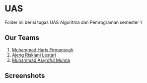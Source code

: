 # UAS
Folder ini berisi tugas UAS Algoritma dan Pemrograman semester 1

## Our Teams
1. [Muhammad Haris Firmansyah](https://github.com/harisfi/)
2. [Ajeng Riskiani Lestari](https://github.com/ajengriskiani/)
3. [Muhammad Asyroful Munna](https://github.com/asyroful/)

## Screenshots
